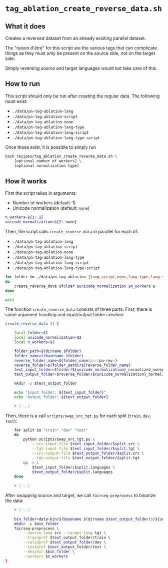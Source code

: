# `tag_ablation_create_reverse_data.sh`

## What it does

Creates a reversed dataset from an already existing parallel dataset. 

The "raison d'être" for this script are the various tags that can complicate things as they must only be present on the source side, not on the target side.

Simply reversing source and target languages would not take care of this.


## How to run

This script should only be run after creating the regular data. The following must exist:
- `./data/pn-tag-ablation-lang`
- `./data/pn-tag-ablation-script`
- `./data/pn-tag-ablation-none`
- `./data/pn-tag-ablation-lang-type`
- `./data/pn-tag-ablation-lang-script`
- `./data/pn-tag-ablation-lang-type-script`

Once those exist, it is possible to simply run

```bash
bash recipes/tag_ablation_create_reverse_data.sh \
	[optional number of workers] \
	[optional normalization type]
```

## How it works

First the script takes in arguments:
- Number of workers (default: 1)
- Unicode normalization (default: `none`)

```bash
n_workers=${1:-1}
unicode_normalization=${2:-none}
```

Then, the script calls `create_reverse_data` in parallel for each of:
- `./data/pn-tag-ablation-lang`
- `./data/pn-tag-ablation-script`
- `./data/pn-tag-ablation-none`
- `./data/pn-tag-ablation-lang-type`
- `./data/pn-tag-ablation-lang-script`
- `./data/pn-tag-ablation-lang-type-script`


```bash
for folder in ./data/pn-tag-ablation-{lang,script,none,lang-type,lang-script,lang-type-script}
do
    create_reverse_data $folder $unicode_normalization $n_workers &
done

wait
```

The function `create_reverse_data` consists of three parts. First, there is some argument handling and input/output folder creation:

```bash
create_reverse_data () {

    local folder=$1
    local unicode_normalization=$2
    local n_workers=$3

    folder_path=$(dirname $folder)
    folder_name=$(basename $folder)
    reverse_folder_name=${folder_name/pn-/pn-rev-}
    reverse_folder=${folder_path}/${reverse_folder_name}
    text_input_folder=$folder/${unicode_normalization}_normalized_noeng
    text_output_folder=$reverse_folder/${unicode_normalization}_normalized_noeng

    mkdir -p $text_output_folder

    echo "Input folder: ${text_input_folder}"
    echo "Output folder: ${text_output_folder}"

	# [...]
```

Then,  there is a call `scripts/swap_src_tgt.py` for each split (`train`, `dev`, `test`):

```bash
    for split in "train" "dev" "test"
    do
        python scripts/swap_src_tgt.py \
            --src-input-file $text_input_folder/$split.src \
            --tgt-input-file $text_input_folder/$split.tgt \
            --src-output-file $text_output_folder/$split.src \
            --tgt-output-file $text_output_folder/$split.tgt
        cp -v \
            $text_input_folder/$split.languages \
            $text_output_folder/$split.languages
    done
	
	# [...]
```

After swapping source and target, we call `fairseq-preprocess` to binarize the data:

```bash
	# [...]
	
    bin_folder=data-bin/$(basename $(dirname $text_output_folder))/${unicode_normalization}_normalized_noeng
    mkdir -p $bin_folder
    fairseq-preprocess \
        --source-lang src --target-lang tgt \
        --trainpref $text_output_folder/train \
        --validpref $text_output_folder/dev \
        --testpref $text_output_folder/test \
        --destdir $bin_folder \
        --workers $n_workers
}

```